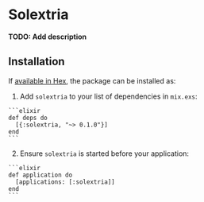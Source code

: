# Solextria

**TODO: Add description**

## Installation

If [available in Hex](https://hex.pm/docs/publish), the package can be installed as:

  1. Add `solextria` to your list of dependencies in `mix.exs`:

    ```elixir
    def deps do
      [{:solextria, "~> 0.1.0"}]
    end
    ```

  2. Ensure `solextria` is started before your application:

    ```elixir
    def application do
      [applications: [:solextria]]
    end
    ```

